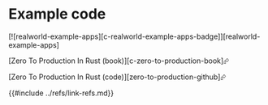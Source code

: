 # Example code

[![realworld-example-apps][c-realworld-example-apps-badge]][realworld-example-apps]

[Zero To Production In Rust (book)][c-zero-to-production-book]⮳

[Zero To Production In Rust (code)][zero-to-production-github]⮳

{{#include ../refs/link-refs.md}}
